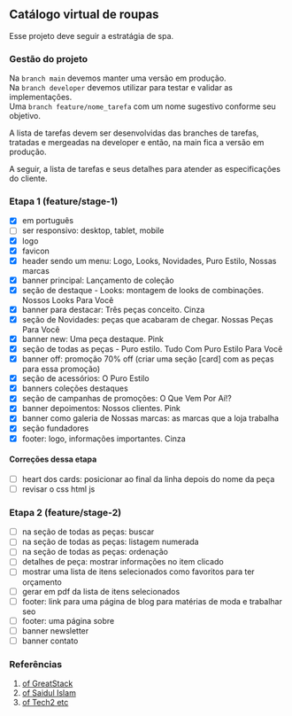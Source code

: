 ## Catálogo virtual de roupas

Esse projeto deve seguir a estratágia de spa.

### Gestão do projeto

Na `branch main` devemos manter uma versão em produção.</br>
Na `branch developer` devemos utilizar para testar e validar as implementações.</br>
Uma `branch feature/nome_tarefa` com um nome sugestivo conforme seu objetivo.

A lista de tarefas devem ser desenvolvidas das branches de tarefas, tratadas e mergeadas na developer e então, na main fica a versão em produção.

A seguir, a lista de tarefas e seus detalhes para atender as especificações do cliente.

### Etapa 1 (feature/stage-1)

- [x] em português
- [ ] ser responsivo: desktop, tablet, mobile
- [x] logo
- [x] favicon
- [x] header sendo um menu: Logo, Looks, Novidades, Puro Estilo, Nossas marcas
- [x] banner principal: Lançamento de coleção
- [x] seção de destaque - Looks: montagem de looks de combinações. Nossos Looks Para Você
- [x] banner para destacar: Três peças conceito. Cinza
- [x] seção de Novidades: peças que acabaram de chegar. Nossas Peças Para Você
- [x] banner new: Uma peça destaque. Pink
- [x] seção de todas as peças - Puro estilo. Tudo Com Puro Estilo Para Você
- [x] banner off: promoção 70% off (criar uma seção [card] com as peças para essa promoção)
- [x] seção de acessórios: O Puro Estilo
- [x] banners coleções destaques
- [x] seção de campanhas de promoções: O Que Vem Por Aí!?
- [x] banner depoimentos: Nossos clientes. Pink
- [x] banner como galeria de Nossas marcas: as marcas que a loja trabalha 
- [x] seção fundadores
- [x] footer: logo, informações importantes. Cinza

#### Correções dessa etapa

- [ ] heart dos cards: posicionar ao final da linha depois do nome da peça  
- [ ] revisar o css html js

### Etapa 2 (feature/stage-2)

- [ ] na seção de todas as peças: buscar 
- [ ] na seção de todas as peças: listagem numerada
- [ ] na seção de todas as peças: ordenação
- [ ] detalhes de peça: mostrar informações no item clicado
- [ ] mostrar uma lista de itens selecionados como favoritos para ter orçamento 
- [ ] gerar em pdf da lista de itens selecionados
- [ ] footer: link para uma página de blog para matérias de moda e trabalhar seo
- [ ] footer: uma página sobre 
- [ ] banner newsletter 
- [ ] banner contato

### Referências

1. [of GreatStack](https://www.youtube.com/watch?v=yQimoqo0-7g)
2. [of Saidul Islam](https://www.youtube.com/watch?v=FaNTVjATYHQ)
3. [of Tech2 etc](https://www.youtube.com/watch?v=P8YuWEkTeuE)

